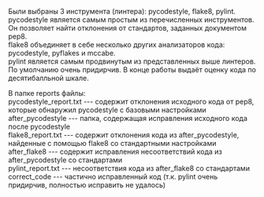 Были выбраны 3 инструмента (линтера): pycodestyle, flake8, pylint.  
pycodestyle является самым простым из перечисленных инструментов. Он позволяет найти отклонения от стандартов, заданных документом pep8.  
flake8 объединяет в себе несколько других анализаторов кода: pycodestyle, pyflakes и mccabe.  
pylint является самым продвинутым из представленных выше линтеров. По умолчанию очень придирчив. В конце работы выдаёт оценку кода по десятибалльной шкале.  

В папке reports файлы:  
pycodestyle_report.txt --- содержит отклонения исходного кода от pep8, которые обнаружил pycodestyle с базовыми настройками  
after_pycodestyle --- папка, содержащая исправления исходного кода после pycodestyle  
flake8_report.txt --- содержит отклонения кода из after_pycodestyle, найденные с помощью flake8 со стандартными настройками  
after_flake8 --- содержит исправления несоответствий кода из after_pycodestyle со стандартами  
pylint_report.txt --- несоответствия кода из after_flake8 со стандартами  
correct_code --- частично исправленный код (т.к. pylint очень придирчив, полностью исправить не удалось)  
